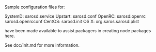 Sample configuration files for:

SystemD: sarosd.service
Upstart: sarosd.conf
OpenRC:  sarosd.openrc
         sarosd.openrcconf
CentOS:  sarosd.init
OS X:    org.saros.sarosd.plist

have been made available to assist packagers in creating node packages here.

See doc/init.md for more information.
